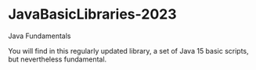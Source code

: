 # JavaBasicLibraries-2023
Java Fundamentals


You will find in this regularly updated library, a set of Java 15 basic scripts, but nevertheless fundamental.
